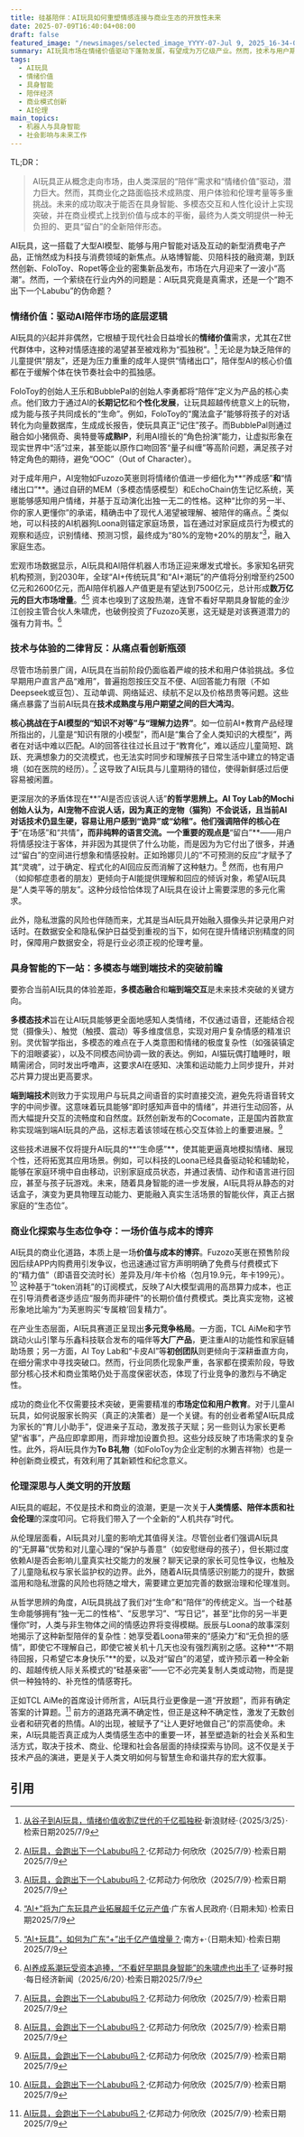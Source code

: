 ```yaml
---
title: 硅基陪伴：AI玩具如何重塑情感连接与商业生态的开放性未来
date: 2025-07-09T16:40:04+08:00
draft: false
featured_image: "/newsimages/selected_image_YYYY-07-Jul 9, 2025_16-34-00-830.jpg"
summary: AI玩具市场在情绪价值驱动下蓬勃发展，有望成为万亿级产业。然而，技术与用户期望的差距、伦理挑战和商业模式的探索是其迈向现象级产品路上的关键障碍。未来的突破在于多模态和端到端技术的成熟，以及在人机交互中能否提供一种独特的、有“留白”的陪伴体验，而非简单复制人类互动。
tags: 
  - AI玩具
  - 情绪价值
  - 具身智能
  - 陪伴经济
  - 商业模式创新
  - AI伦理
main_topics: 
  - 机器人与具身智能
  - 社会影响与未来工作
---
```


TL;DR：
>AI玩具正从概念走向市场，由人类深层的“陪伴”需求和“情绪价值”驱动，潜力巨大。然而，其商业化之路面临技术成熟度、用户体验和伦理考量等多重挑战。未来的成功取决于能否在具身智能、多模态交互和人性化设计上实现突破，并在商业模式上找到价值与成本的平衡，最终为人类文明提供一种无负担的、更具“留白”的全新陪伴形态。

AI玩具，这一搭载了大型AI模型、能够与用户智能对话及互动的新型消费电子产品，正悄然成为科技与消费领域的新焦点。从珞博智能、贝陪科技的融资潮，到跃然创新、FoloToy、Ropet等企业的密集新品发布，市场在六月迎来了一波小“高潮”。然而，一个萦绕在行业内外的问题是：AI玩具究竟是真需求，还是一个“跑不出下一个Labubu”的伪命题？

### 情绪价值：驱动AI陪伴市场的底层逻辑

AI玩具的兴起并非偶然，它根植于现代社会日益增长的**情绪价值**需求，尤其在Z世代群体中，这种对情感连接的渴望甚至被戏称为“孤独税”。[^1] 无论是为缺乏陪伴的儿童提供“朋友”，还是为压力重重的成年人提供“情绪出口”，陪伴型AI的核心价值都在于缓解个体在快节奏社会中的孤独感。

FoloToy的创始人王乐和BubblePal的创始人李勇都将“陪伴”定义为产品的核心卖点。他们致力于通过AI的**长期记忆**和**个性化发展**，让玩具超越传统意义上的玩物，成为能与孩子共同成长的“生命”。例如，FoloToy的“魔法盒子”能够将孩子的对话转化为向量数据库，生成成长报告，使玩具真正“记住”孩子。而BubblePal则通过融合如小猪佩奇、奥特曼等**成熟IP**，利用AI擅长的“角色扮演”能力，让虚拟形象在现实世界中“活”过来，甚至能以原作口吻回答“量子纠缠”等高阶问题，满足孩子对特定角色的期待，避免“OOC”（Out of Character）。

对于成年用户，AI宠物如Fuzozo芙崽则将情绪价值进一步细化为**“养成感”**和**“情绪出口”**。通过自研的MEM（多模态情感模型）和EchoChain仿生记忆系统，芙崽能够感知用户情绪，并基于互动演化出独一无二的性格。这种“比你的另一半、你的家人更懂你”的承诺，精确击中了现代人渴望被理解、被陪伴的痛点。[^7] 类似地，可以科技的AI机器狗Loona则锚定家庭场景，旨在通过对家庭成员行为模式的观察和适应，识别情绪、预测习惯，最终成为“80%的宠物+20%的朋友”[^7]，融入家庭生态。

宏观市场数据显示，AI玩具和AI陪伴机器人市场正迎来爆发式增长。多家知名研究机构预测，到2030年，全球“AI+传统玩具”和“AI+潮玩”的产值将分别增至约2500亿元和2600亿元，而AI陪伴机器人产值更是有望达到7500亿元，总计形成**数万亿元的巨大市场增量**。[^3][^4] 资本也嗅到了这股热潮，连曾不看好早期具身智能的金沙江创投主管合伙人朱啸虎，也破例投资了Fuzozo芙崽，这无疑是对该赛道潜力的强有力背书。[^5]

### 技术与体验的二律背反：从痛点看创新瓶颈

尽管市场前景广阔，AI玩具在当前阶段仍面临着严峻的技术和用户体验挑战。多位早期用户直言产品“难用”，普遍抱怨按压交互不便、AI回答能力有限（不如Deepseek或豆包）、互动单调、网络延迟、续航不足以及价格昂贵等问题。这些痛点暴露了当前AI玩具在**技术成熟度与用户期望之间的巨大鸿沟**。

**核心挑战在于AI模型的“知识不对等”与“理解力边界”**。如一位前AI+教育产品经理所指出的，儿童是“知识有限的小模型”，而AI是“集合了全人类知识的大模型”，两者在对话中难以匹配。AI的回答往往过长且过于“教育化”，难以适应儿童简短、跳跃、充满想象力的交流模式，也无法实时同步和理解孩子日常生活中建立的特定语境（如在医院的经历）。[^7] 这导致了AI玩具与儿童期待的错位，使得新鲜感过后便容易被闲置。

更深层次的矛盾体现在**“AI是否应该说人话”**的哲学思辨上。AI Toy Lab的Mochi创始人认为，AI宠物不应说人话，因为真正的宠物（猫狗）不会说话，且当前AI对话技术仍显生硬，容易让用户感到“诡异”或“幼稚”。他们强调陪伴的核心在于**“在场感”和“共情”**，而非纯粹的语言交流。一个重要的观点是**“留白”**——用户将情感投注于客体，并非因为其提供了什么功能，而是因为为它付出了很多，并通过“留白”的空间进行想象和情感投射。正如玲娜贝儿的“不可预测的反应”才赋予了其“灵魂”，过于确定、程式化的AI回应反而消解了这种魅力。[^7] 然而，也有用户（如抑郁症患者的朋友）更倾向于AI能提供理解和回应的倾诉对象，希望AI玩具是“人类平等的朋友”。这种分歧恰恰体现了AI玩具在设计上需要深思的多元化需求。

此外，隐私泄露的风险也伴随而来，尤其是当AI玩具开始融入摄像头并记录用户对话时。在数据安全和隐私保护日益受到重视的当下，如何在提升情绪识别精度的同时，保障用户数据安全，将是行业必须正视的伦理考量。

### 具身智能的下一站：多模态与端到端技术的突破前瞻

要弥合当前AI玩具的体验差距，**多模态融合**和**端到端交互**是未来技术突破的关键方向。

**多模态技术**旨在让AI玩具能够更全面地感知人类情绪，不仅通过语音，还能结合视觉（摄像头）、触觉（触摸、震动）等多维度信息，实现对用户复杂情感的精准识别。灵优智学指出，多模态的难点在于人类意图和情绪的极度复杂性（如强装镇定下的泪眼婆娑），以及不同模态间协调一致的表达。例如，AI猫玩偶打瞌睡时，眼睛需闭合，同时发出呼噜声，这要求AI在感知、决策和运动能力上同步提升，并对芯片算力提出更高要求。

**端到端技术**则致力于实现用户与玩具之间语音的实时直接交流，避免先将语音转文字的中间步骤。这意味着玩具能够“即时感知声音中的情绪”，并进行生动回答，从而大幅提升交互的流畅度和自然度。跃然创新发布的Cocomate，正是国内首款宣称实现端到端AI玩具的产品，这标志着该领域在核心交互体验上的重要进展。[^7]

这些技术进展不仅将提升AI玩具的**“生命感”**，使其能更逼真地模拟情绪、展现个性，还将拓宽其应用场景。例如，可以科技的Loona已经具备驱动轮和辅助轮，能够在家庭环境中自由移动，识别家庭成员状态，并通过表情、动作和语言进行回应，甚至与孩子玩游戏。未来，随着具身智能的进一步发展，AI玩具将从静态的对话盒子，演变为更具物理互动能力、更能融入真实生活场景的智能伙伴，真正占据家庭的“生态位”。

### 商业化探索与生态位争夺：一场价值与成本的博弈

AI玩具的商业化道路，本质上是一场**价值与成本的博弈**。Fuzozo芙崽在预售阶段因后续APP内购费用引发争议，也迅速通过官方声明明确了免费与付费模式下的“精力值”（即语音交流时长）差异及月/年卡价格（包月19.9元，年卡199元）。[^7] 这种基于“token消耗”的订阅模式，反映了AI大模型调用的高昂算力成本，也正在引导消费者逐步适应“服务而非硬件”的长期价值付费模式。类比真实宠物，这被形象地比喻为“为芙崽购买‘专属粮’回复精力”。

在产业生态层面，AI玩具赛道正呈现出**多元竞争格局**。一方面，TCL AiMe和字节跳动火山引擎与乐鑫科技联合发布的喵伴等**大厂产品**，更注重AI的功能性和家庭辅助场景；另一方面，AI Toy Lab和“卡皮AI”等**初创团队**则更倾向于深耕垂直方向，在细分需求中寻找突破口。然而，行业同质化现象严重，各家都在摸索阶段，导致部分核心技术和商业策略仍处于高度保密状态，体现了行业竞争的激烈与不确定性。

成功的商业化不仅需要技术突破，更需要精准的**市场定位和用户教育**。对于儿童AI玩具，如何说服家长购买（真正的决策者）是一个关键。有的创业者希望AI玩具成为家长的“育儿小助手”，促进亲子互动，激发孩子天赋；另一些则认为家长更希望“省事”，产品应即拿即用，而非增加设置负担。这些分歧反映了市场需求的复杂性。此外，将AI玩具作为**To B礼物**（如FoloToy为企业定制的水獭吉祥物）也是一种创新商业模式，有效利用了其新颖性和纪念意义。

### 伦理深思与人类文明的开放题

AI玩具的崛起，不仅是技术和商业的浪潮，更是一次关于**人类情感、陪伴本质和社会伦理**的深度叩问。它将我们带入了一个全新的“人机共存”时代。

从伦理层面看，AI玩具对儿童的影响尤其值得关注。尽管创业者们强调AI玩具的“无屏幕”优势和对儿童心理的“保护与善意”（如安慰继母的孩子），但长期过度依赖AI是否会影响儿童真实社交能力的发展？聊天记录的家长可见性争议，也触及了儿童隐私权与家长监护权的边界。此外，随着AI玩具情感识别能力的提升，数据滥用和隐私泄露的风险也将随之增大，需要建立更加完善的数据治理和伦理准则。

从哲学思辨的角度，AI玩具挑战了我们对“生命”和“陪伴”的传统定义。当一个硅基生命能够拥有“独一无二的性格”、“反思学习”、“写日记”，甚至“比你的另一半更懂你”时，人类与非生物体之间的情感边界将变得模糊。辰辰与Loona的故事深刻地揭示了这种新型陪伴的复杂性：她享受着Loona带来的“感染力”和“无负担的感情”，即使它不理解自己，即使它被关机十几天也没有强烈离别之感。这种**“不期待回报，只希望它本身快乐”**的爱，以及对“留白”的渴望，或许预示着一种全新的、超越传统人际关系模式的“硅基亲密”——它不必完美复制人类或动物，而是提供一种独特的、补充性的情感寄托。

正如TCL AiMe的首席设计师所言，AI玩具行业更像是一道“开放题”，而非有确定答案的计算题。[^7] 前方的道路充满不确定性，但正是这种不确定性，激发了无数创业者和研究者的热情。AI的出现，被赋予了“让人更好地做自己”的崇高使命。未来，AI玩具能否真正成为人类情感生态中的重要一环，甚至塑造新的社会关系和生活方式，取决于技术、商业、伦理和社会各层面的持续探索与协同。这不仅是关于技术产品的演进，更是关于人类文明如何与智慧生命和谐共存的宏大叙事。

## 引用
[^1]: [从谷子到AI玩具，情绪价值收割Z世代的千亿孤独税](https://finance.sina.com.cn/jjxw/2025-03-25/doc-ineqwsqh5598320.shtml)·新浪财经·（2025/3/25）·检索日期2025/7/9
[^2]: [收割Z世代情绪价值，爆火的AI陪伴玩具能撑起千亿市场？](https://www.cbndata.com/information/293808)·CBNData·（日期未知）·检索日期2025/7/9
[^3]: [“AI+”将为广东玩具产业拓展超千亿元产值](http://www.gd.gov.cn/gdywdt/bmdt/content/post_4740315.html)·广东省人民政府·（日期未知）·检索日期2025/7/9
[^4]: [“AI+玩具”，如何为广东“+”出千亿产值增量？](https://www.nfnews.com/content/v3aOZWLVo1.html)·南方+·（日期未知）·检索日期2025/7/9
[^5]: [AI养成系潮玩受资本追捧，“不看好早期具身智能”的朱啸虎也出手了](https://www.stcn.com/article/detail/2156024.html)·证券时报·每日经济新闻（2025/6/20）·检索日期2025/7/9
[^6]: [AI玩具，会跑出下一个Labubu吗？](https://mp.weixin.qq.com/s/s4TdhKY-LM3IMdmzXkSS3w)·亿邦动力·何欣欣（2025/7/9）·检索日期2025/7/9
[^7]: [AI玩具，会跑出下一个Labubu吗？](https://mp.weixin.qq.com/s/s4TdhKY-LM3IMdmzXkSS3w)·亿邦动力·何欣欣（2025/7/9）·检索日期2025/7/9
